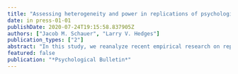 ```yaml
---
title: "Assessing heterogeneity and power in replications of psychological experiments"
date: in press-01-01
publishDate: 2020-07-24T19:15:58.837905Z
authors: ["Jacob M. Schauer", "Larry V. Hedges"]
publication_types: ["2"]
abstract: "In this study, we reanalyze recent empirical research on replication from a meta-analytic perspective. We argue that there are different ways to define 'replication failure,' and that analyses can focus on exploring variation among replication studies or assess whether their results contradict the findings of the original study. We apply this framework to a set of psychological findings that have been replicated and assess the sensitivity of these analyses. We find that tests for replication that involve only a single replication study are almost always severely underpowered. Among the 40 findings for which ensembles of multisite direct replications were conducted, we find that between 11 and 17 (28% to 43%) ensembles produced heterogeneous effects, depending on how replication is defined. This heterogeneity could not be completely explained by moderators documented by replication research programs. We also find that these ensembles were not always well-powered to detect potentially meaningful values of heterogeneity. Finally, we identify several discrepancies between the results of original studies and the distribution of effects found by multisite replications but note that these analyses also have low power. We conclude by arguing that efforts to assess replication would benefit from further methodological work on designing replication studies to ensure analyses are sufficiently sensitive."
featured: false
publication: "*Psychological Bulletin*"
---
```


